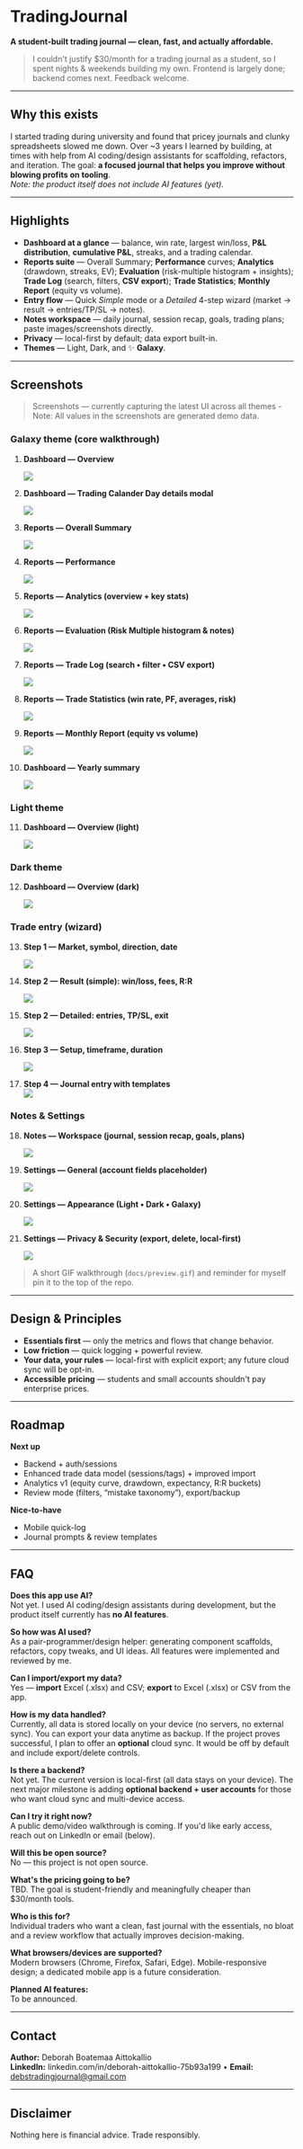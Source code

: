 # TradingJournal
**A student-built trading journal — clean, fast, and actually affordable.**

> I couldn't justify $30/month for a trading journal as a student, so I spent nights & weekends building my own. Frontend is largely done; backend comes next. Feedback welcome.

---

## Why this exists
I started trading during university and found that pricey journals and clunky spreadsheets slowed me down. Over ~3 years I learned by building, at times with help from AI coding/design assistants for scaffolding, refactors, and iteration. The goal: **a focused journal that helps you improve without blowing profits on tooling**.  
*Note: the product itself does not include AI features (yet).*

---

## Highlights
- **Dashboard at a glance** — balance, win rate, largest win/loss, **P&L distribution**, **cumulative P&L**, streaks, and a trading calendar.
- **Reports suite** — Overall Summary; **Performance** curves; **Analytics** (drawdown, streaks, EV); **Evaluation** (risk-multiple histogram + insights); **Trade Log** (search, filters, **CSV export**); **Trade Statistics**; **Monthly Report** (equity vs volume).
- **Entry flow** — Quick *Simple* mode or a *Detailed* 4-step wizard (market → result → entries/TP/SL → notes).
- **Notes workspace** — daily journal, session recap, goals, trading plans; paste images/screenshots directly.
- **Privacy** — local-first by default; data export built-in.
- **Themes** — Light, Dark, and ✨ **Galaxy**.

---

## Screenshots
> Screenshots — currently capturing the latest UI across all themes - Note: All values in the screenshots are generated demo data.

### Galaxy theme (core walkthrough)
1. **Dashboard — Overview**  
  
   ![](Screenshots/1.png)
   
3. **Dashboard — Trading Calander Day details modal** 
  
    ![](Screenshots/3.png)
     
5. **Reports — Overall Summary**  
   
    ![](Screenshots/4.png)
      
7. **Reports — Performance**  
   
      ![](Screenshots/5.png)
   
9. **Reports — Analytics (overview + key stats)**  
   
   
    ![](Screenshots/6.png)
11. **Reports — Evaluation (Risk Multiple histogram & notes)**  
   
   
    ![](Screenshots/7.png)
13. **Reports — Trade Log (search • filter • CSV export)**  
   
     ![](Screenshots/8.png)
       
15. **Reports — Trade Statistics (win rate, PF, averages, risk)**  
   
  
    ![](Screenshots/9.png)
17. **Reports — Monthly Report (equity vs volume)**  
    
    
     ![](Screenshots/10.png)
19. **Dashboard — Yearly summary**  
    
    ![](Screenshots/2.png)
   

### Light theme
11. **Dashboard — Overview (light)**  
    
      ![](Screenshots/20Light.png)


### Dark theme
12. **Dashboard — Overview (dark)**  
    
      ![](Screenshots/21Dark.png)

### Trade entry (wizard)
13. **Step 1 — Market, symbol, direction, date**  
   
      ![](Screenshots/15.png)

15. **Step 2 — Result (simple): win/loss, fees, R:R**  
    
    ![](Screenshots/17.png)
    
17. **Step 2 — Detailed: entries, TP/SL, exit**
    
      ![](Screenshots/16.png)
        
19. **Step 3 — Setup, timeframe, duration**  
    
     ![](Screenshots/18.png)
   
21. **Step 4 — Journal entry with templates**  
    ![](Screenshots/19.png)

### Notes & Settings
18. **Notes — Workspace (journal, session recap, goals, plans)**
    
     ![](Screenshots/11.png)
    
20. **Settings — General (account fields placeholder)**  
    
     ![](Screenshots/12.png)
 
22. **Settings — Appearance (Light • Dark • Galaxy)**  
    
     ![](Screenshots/13.png)
      
24. **Settings — Privacy & Security (export, delete, local-first)**  
   
   
    ![](Screenshots/14.png)
   

>  A short GIF walkthrough (`docs/preview.gif`) and reminder for myself pin it to the top of the repo.

---

## Design & Principles
- **Essentials first** — only the metrics and flows that change behavior.
- **Low friction** — quick logging + powerful review.
- **Your data, your rules** — local-first with explicit export; any future cloud sync will be opt-in.
- **Accessible pricing** — students and small accounts shouldn't pay enterprise prices.

---

## Roadmap
**Next up**
- Backend + auth/sessions  
- Enhanced trade data model (sessions/tags) + improved import  
- Analytics v1 (equity curve, drawdown, expectancy, R:R buckets)  
- Review mode (filters, “mistake taxonomy”), export/backup

**Nice-to-have**
- Mobile quick-log  
- Journal prompts & review templates  
---

## FAQ

**Does this app use AI?**  
Not yet. I used AI coding/design assistants during development, but the product itself currently has **no AI features**.

**So how was AI used?**  
As a pair-programmer/design helper: generating component scaffolds, refactors, copy tweaks, and UI ideas. All features were implemented and reviewed by me.

**Can I import/export my data?**  
Yes — **import** Excel (.xlsx) and CSV; **export** to Excel (.xlsx) or CSV from the app.

**How is my data handled?**  
Currently, all data is stored locally on your device (no servers, no external sync). You can export your data anytime as backup. If the project proves successful, I plan to offer an **optional** cloud sync. It would be off by default and include export/delete controls.

**Is there a backend?**  
Not yet. The current version is local-first (all data stays on your device). The next major milestone is adding **optional backend + user accounts** for those who want cloud sync and multi-device access.

**Can I try it right now?**  
A public demo/video walkthrough is coming. If you'd like early access, reach out on LinkedIn or email (below).

**Will this be open source?**  
No — this project is not open source.

**What's the pricing going to be?**  
TBD. The goal is student-friendly and meaningfully cheaper than $30/month tools.

**Who is this for?**  
Individual traders who want a clean, fast journal with the essentials, no bloat and a review workflow that actually improves decision-making.

**What browsers/devices are supported?**  
Modern browsers (Chrome, Firefox, Safari, Edge). Mobile-responsive design; a dedicated mobile app is a future consideration.

**Planned AI features:**  
To be announced.

---

## Contact
**Author:** Deborah Boatemaa Aittokallio  
**LinkedIn:** linkedin.com/in/deborah-aittokallio-75b93a199 • **Email:** debstradingjournal@gmail.com

---

## Disclaimer
Nothing here is financial advice. Trade responsibly.
